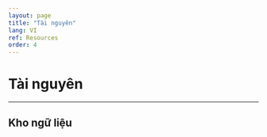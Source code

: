 ```yaml
---
layout: page
title: "Tài nguyên"
lang: VI
ref: Resources
order: 4
---
```

# Tài nguyên
---

## Kho ngữ liệu



